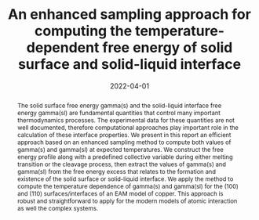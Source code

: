 ---
short: '3'
title: 'An enhanced sampling approach for computing the temperature-dependent free energy of solid surface and solid-liquid interface'
collection: publications
permalink: /publications/2022-05-Surface_energy
thumbnail: ./figure/2022_surface_energy.png
date: 2022-04-01
venue: 'private arxiv'
authors: '<a href="/cv">Cao Thang Nguyen</a>, Sung Youb Kim.'
abstract: "The solid surface free energy gamma(s) and the solid-liquid interface free energy gamma(sl) are fundamental quantities that control many important thermodynamics processes. The experimental data for these quantities are not well documented, therefore computational approaches play important role in the calculation of these interface properties. We present in this report an efficient approach based on an enhanced sampling method to compute both values of gamma(s) and gamma(sl) at expected temperatures. We construct the free energy profile along with a predefined collective variable during either melting transition or the cleavage process, then extract the values of gamma(s) and gamma(sl) from the free energy excess that relates to the formation and existence of the solid surface or solid-liquid interface. We apply the method to compute the temperature dependence of gamma(s) and gamma(sl) for the (100) and (110) surfaces/interfaces of an EAM model of copper. This approach is robust and straightforward to apply for the modern models of atomic interaction as well the complex systems."
bibtex: " "
# code: "https://github.com/dulucas/Displacement_Field"
# project_page: /projects/DisplacementFields
# pdf: "https://arxiv.org/pdf/2002.12730.pdf"
paper_link: "https://thangckt.github.io/note/"
---